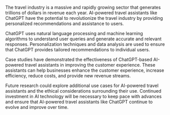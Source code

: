 
The travel industry is a massive and rapidly growing sector that generates trillions of dollars in revenue each year. AI-powered travel assistants like ChatGPT have the potential to revolutionize the travel industry by providing personalized recommendations and assistance to users.

ChatGPT uses natural language processing and machine learning algorithms to understand user queries and generate accurate and relevant responses. Personalization techniques and data analysis are used to ensure that ChatGPT provides tailored recommendations to individual users.

Case studies have demonstrated the effectiveness of ChatGPT-based AI-powered travel assistants in improving the customer experience. These assistants can help businesses enhance the customer experience, increase efficiency, reduce costs, and provide new revenue streams.

Future research could explore additional use cases for AI-powered travel assistants and the ethical considerations surrounding their use. Continued investment in AI technology will be necessary to keep pace with advances and ensure that AI-powered travel assistants like ChatGPT continue to evolve and improve over time.
